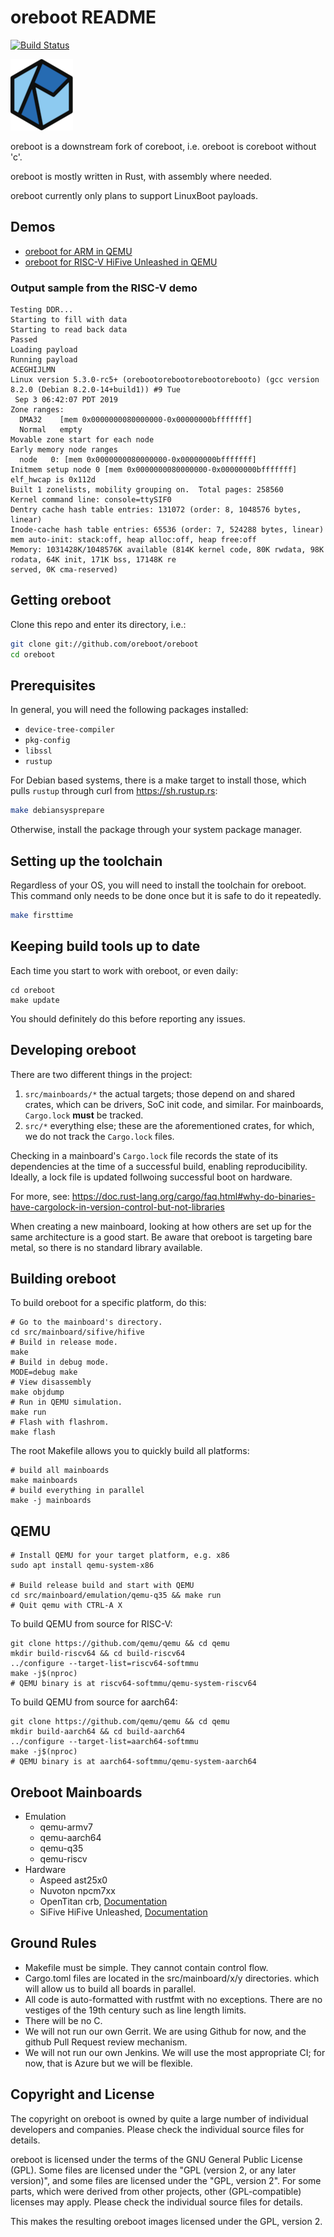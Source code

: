 oreboot README
==============

[![Build Status](
https://github.com/oreboot/oreboot/actions/workflows/build.yml/badge.svg)
](https://github.com/oreboot/oreboot/actions/workflows/build.yml)

![oreboot logo](Documentation/img/logo-small.png)

oreboot is a downstream fork of coreboot, i.e. oreboot is coreboot without 'c'.

oreboot is mostly written in Rust, with assembly where needed.

oreboot currently only plans to support LinuxBoot payloads.


Demos
-----

- [oreboot for ARM in QEMU](https://asciinema.org/a/Ne4Fwa4Wpt95dorEoVnHwiEkP)
- [oreboot for RISC-V HiFive Unleashed in QEMU](https://asciinema.org/a/XnWkMWTABuajsbGPMMTefjuZ2)

### Output sample from the RISC-V demo
```
Testing DDR...                                                                                              
Starting to fill with data                                                                                  
Starting to read back data                                                                                  
Passed                                                                                                      
Loading payload                                                                                             
Running payload                                                                                             
ACEGHIJLMN                                                                                                  
Linux version 5.3.0-rc5+ (orebootorebootorebootorebooto) (gcc version 8.2.0 (Debian 8.2.0-14+build1)) #9 Tue
 Sep 3 06:42:07 PDT 2019                                                                                    
Zone ranges:                                                                                                
  DMA32    [mem 0x0000000080000000-0x00000000bfffffff]                                                      
  Normal   empty                                                                                            
Movable zone start for each node                                                                            
Early memory node ranges                                                                                    
  node   0: [mem 0x0000000080000000-0x00000000bfffffff]                                                     
Initmem setup node 0 [mem 0x0000000080000000-0x00000000bfffffff]                                            
elf_hwcap is 0x112d                                                                                         
Built 1 zonelists, mobility grouping on.  Total pages: 258560                                               
Kernel command line: console=ttySIF0                                                                        
Dentry cache hash table entries: 131072 (order: 8, 1048576 bytes, linear)                                   
Inode-cache hash table entries: 65536 (order: 7, 524288 bytes, linear)                                      
mem auto-init: stack:off, heap alloc:off, heap free:off                                                     
Memory: 1031428K/1048576K available (814K kernel code, 80K rwdata, 98K rodata, 64K init, 171K bss, 17148K re
served, 0K cma-reserved) 
```

Getting oreboot
---------------

Clone this repo and enter its directory, i.e.:

```sh
git clone git://github.com/oreboot/oreboot
cd oreboot
```

Prerequisites
-------------

In general, you will need the following packages installed:

- `device-tree-compiler`
- `pkg-config`
- `libssl`
- `rustup`

For Debian based systems, there is a make target to install those, which pulls
`rustup` through curl from https://sh.rustup.rs:

```sh
make debiansysprepare
```

Otherwise, install the package through your system package manager.

Setting up the toolchain
------------------------

Regardless of your OS, you will need to install the toolchain for oreboot.
This command only needs to be done once but it is safe to do it repeatedly.

```sh
make firsttime
```


Keeping build tools up to date
------------------------------

Each time you start to work with oreboot, or even daily:

```
cd oreboot
make update
```

You should definitely do this before reporting any issues.

Developing oreboot
------------------

There are two different things in the project:

1. `src/mainboards/*` the actual targets; those depend on and shared crates, which
   can be drivers, SoC init code, and similar. For mainboards, `Cargo.lock`
   **must** be tracked.
2. `src/*` everything else; these are the aforementioned crates, for which, we
    do not track the `Cargo.lock` files.

Checking in a mainboard's `Cargo.lock` file records the state of its dependencies
at the time of a successful build, enabling reproducibility. Ideally, a lock file
is updated follwoing successful boot on hardware.

For more, see: https://doc.rust-lang.org/cargo/faq.html#why-do-binaries-have-cargolock-in-version-control-but-not-libraries

When creating a new mainboard, looking at how others are set up for the same
architecture is a good start. Be aware that oreboot is targeting bare metal, so
there is no standard library available.

Building oreboot
----------------

To build oreboot for a specific platform, do this:

```
# Go to the mainboard's directory.
cd src/mainboard/sifive/hifive
# Build in release mode.
make
# Build in debug mode.
MODE=debug make
# View disassembly
make objdump
# Run in QEMU simulation.
make run
# Flash with flashrom.
make flash
```

The root Makefile allows you to quickly build all platforms:

```
# build all mainboards
make mainboards
# build everything in parallel
make -j mainboards
```


QEMU
----

```
# Install QEMU for your target platform, e.g. x86
sudo apt install qemu-system-x86

# Build release build and start with QEMU
cd src/mainboard/emulation/qemu-q35 && make run
# Quit qemu with CTRL-A X
```

To build QEMU from source for RISC-V:

```
git clone https://github.com/qemu/qemu && cd qemu
mkdir build-riscv64 && cd build-riscv64
../configure --target-list=riscv64-softmmu
make -j$(nproc)
# QEMU binary is at riscv64-softmmu/qemu-system-riscv64
```

To build QEMU from source for aarch64:

```
git clone https://github.com/qemu/qemu && cd qemu
mkdir build-aarch64 && cd build-aarch64
../configure --target-list=aarch64-softmmu
make -j$(nproc)
# QEMU binary is at aarch64-softmmu/qemu-system-aarch64
```

Oreboot Mainboards
------------------

* Emulation
  * qemu-armv7
  * qemu-aarch64
  * qemu-q35
  * qemu-riscv
* Hardware
  * Aspeed ast25x0
  * Nuvoton npcm7xx
  * OpenTitan crb, [Documentation](Documentation/opentitan/README.md)
  * SiFive HiFive Unleashed, [Documentation](Documentation/sifive/setup.md)


Ground Rules
------------

* Makefile must be simple. They cannot contain control flow.
* Cargo.toml files are located in the src/mainboard/x/y directories. which will
  allow us to build all boards in parallel.
* All code is auto-formatted with rustfmt with no exceptions. There are no
  vestiges of the 19th century such as line length limits.
* There will be no C.
* We will not run our own Gerrit. We are using Github for now, and the github
  Pull Request review mechanism.
* We will not run our own Jenkins. We will use the most appropriate CI; for
  now, that is Azure but we will be flexible.


Copyright and License
---------------------

The copyright on oreboot is owned by quite a large number of individual
developers and companies. Please check the individual source files for details.

oreboot is licensed under the terms of the GNU General Public License (GPL).
Some files are licensed under the "GPL (version 2, or any later version)",
and some files are licensed under the "GPL, version 2". For some parts, which
were derived from other projects, other (GPL-compatible) licenses may apply.
Please check the individual source files for details.

This makes the resulting oreboot images licensed under the GPL, version 2.

